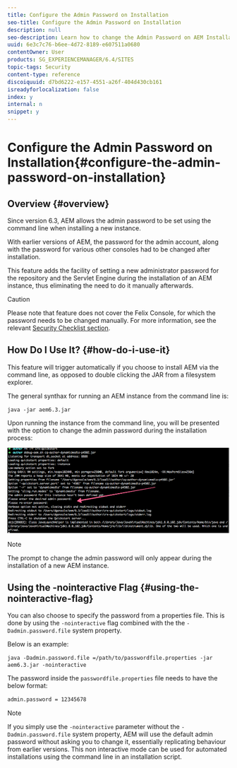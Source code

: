 ```yaml
---
title: Configure the Admin Password on Installation
seo-title: Configure the Admin Password on Installation
description: null
seo-description: Learn how to change the Admin Password on AEM Installation.
uuid: 6e3c7c76-b6ee-4d72-8189-e607511a0680
contentOwner: User
products: SG_EXPERIENCEMANAGER/6.4/SITES
topic-tags: Security
content-type: reference
discoiquuid: d7bd6222-e157-4551-a26f-404d430cb161
isreadyforlocalization: false
index: y
internal: n
snippet: y
---
```


# Configure the Admin Password on Installation{#configure-the-admin-password-on-installation}

## Overview {#overview}

Since version 6.3, AEM allows the admin password to be set using the command line when installing a new instance.

With earlier versions of AEM, the password for the admin account, along with the password for various other consoles had to be changed after installation.

This feature adds the facility of setting a new administrator password for the repository and the Servlet Engine during the installation of an AEM instance, thus eliminating the need to do it manually afterwards.

>[!CAUTION]
>
>Please note that feature does not cover the Felix Console, for which the password needs to be changed manually. For more information, see the relevant [Security Checklist section](../../administering/using/security-checklist.md#changedefaultpasswordsfortheaemandosgiconsoleadminaccounts).

## How Do I Use It? {#how-do-i-use-it}

This feature will trigger automatically if you choose to install AEM via the command line, as opposed to double clicking the JAR from a filesystem explorer.

The general synthax for running an AEM instance from the command line is:

```shell
java -jar aem6.3.jar
```

Upon running the instance from the command line, you will be presented with the option to change the admin password during the installation process:

![](assets/chlimage_1-129.png)

>[!NOTE]
>
>The prompt to change the admin password will only appear during the installation of a new AEM instance.

## Using the -nointeractive Flag {#using-the-nointeractive-flag}

You can also choose to specify the password from a properties file. This is done by using the `-nointeractive` flag combined with the the `-Dadmin.password.file` system property.

Below is an example:

```shell
java -Dadmin.password.file =/path/to/passwordfile.properties -jar aem6.3.jar -nointeractive
```

The password inside the `passwordfile.properties` file needs to have the below format:

```xml
admin.password = 12345678
```

>[!NOTE]
>
>If you simply use the `-nointeractive` parameter without the `-Dadmin.password.file` system property, AEM will use the default admin password without asking you to change it, essentially replicating behaviour from earlier versions. This non interactive mode can be used for automated installations using the command line in an installation script.

<!--
Comment Type: draft

<h2>How Does It Work?</h2>
-->

